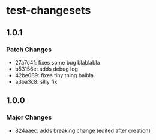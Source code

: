 # test-changesets

## 1.0.1

### Patch Changes

- 27a7c4f: fixes some bug blablabla
- b53156e: adds debug log
- 42be089: fixes tiny thing balbla
- a3ba3c8: silly fix

## 1.0.0

### Major Changes

- 824aaec: adds breaking change (edited after creation)
